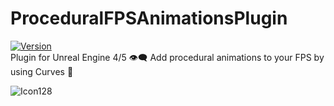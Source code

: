 # ProceduralFPSAnimationsPlugin
[![Version](https://img.shields.io/badge/Version-1.0.0-3FB911?style=flat&logo&logoColor=white&labelColor=4d4d4d)](https://github.com/gerlogu/BulletHellEditor/releases/tag/V1.0.0)</br>
Plugin for Unreal Engine 4/5 👁‍🗨 Add procedural animations to your FPS by using Curves 🔫

![Icon128](https://user-images.githubusercontent.com/55363746/182218685-f27ed427-0a18-41bf-9c7c-06ad7ef19198.png)
